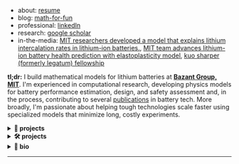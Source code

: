 * about: [resume](https://drive.google.com/file/d/13bupMmTaDIvAPtdmPKgC9OjsrbttAIeI/view?usp=drive_link) 
* blog: [math-for-fun](https://oscuro-phoenix.github.io/math-for-fun/) 
* professional: [linkedIn](https://linkedin.com/in/shakul-pathak) 
* research: [google scholar](https://scholar.google.com/citations?hl=en&user=6gel9QYAAAAJ&view_op=list_works&sortby=pubdate)
* in-the-media: [MIT researchers developed a model that explains lithium intercalation rates in lithium-ion batteries.](https://news.mit.edu/2025/simple-formula-could-guide-design-faster-charging-longer-lasting-batteries-1002), [MIT team advances lithium-ion battery health prediction with elastoplasticity model](https://quantumzeitgeist.com/mit-team-advances-lithium-ion-battery-health-prediction-with-elastoplasticity-model/), [kuo sharper (formerly legatum) fellowship](https://x.com/mitlegatum/status/1831786912035836171)

**tl;dr:**
I build mathematical models for lithium batteries at **[Bazant Group, MIT](https://bazantgroup.mit.edu/)**. I'm experienced in computational research, developing physics models for battery performance estimation, design, and safety assessment and, in the process, contributing to several [publications](https://scholar.google.com/citations?user=6gel9QYAAAAJ&hl=en) in battery tech. More broadly, I'm passionate about helping tough technologies scale faster using specialized models that minimize long, costly experiments.

<details>
<summary><b>🔋 projects </b></summary>

* **digital twins for batteries** <details><summary>learn more</summary><br>• Developed lean (5x parameter reduction) SPM and P2D battery models for rapid State of Health (SOH) tracking.<br>• Framework to support Battery Management Systems (BMS) development and predictive maintenance.</details>

* **model-guided discovery of charge-transfer kinetics** <details><summary>learn more</summary><br>• Led model-guided design of experiments (DOE) across 4 experimental teams for model parameterization of LCO, NMC, and LFP cathodes.<br>• Developed Electrochemical Impedance Spectroscopy (EIS) software for learning kinetic models from frequency-domain data.<br>• Work sponsored by Shell USA & Toyota Research Institute (TRI).</details>

* **rapid estimation of battery deformation** <details><summary>learn more</summary><br>• Co-developed Julia Finite Volume Method (FVM) software for millisecond-scale (100x speedup compared to vanilla simulators) battery swelling simulation.<br>• Validated against 20Ah NCM-Graphite pouch cell data for battery pack design optimization.</details>

* **quantifying microstructure-performance relationships** <details><summary>learn more</summary><br>• Built multiscale FVM models for phase-change LFP materials.<br>• Developed graph framework reducing simulation time from weeks to hours.<br>• Created impedance models for polycrystalline NCM cathodes for deconvoluting processes that contribute to low to moderate (< 2C) rate response.<br>• Work sponsored by MathWorks Fellowship.</details>

* **degradation and diagnostics** <details><summary>learn more</summary><br>• Developed interpretable model for dead lithium dynamics limiting Li-metal battery cycle life.<br>• Co-developed method combining model features into degradation metrics for SOH estimation (provisional patent filed).</details>

* **industry consulting** <details><summary>learn more</summary><br>• **SLB**: Quantified bottlenecks in Direct Lithium Extraction (DLE) systems for unlocking 70% recovery. Ran a physics-guided feasibility assessment of integrating electrolyzer in traditional industries, spotted promising entry points and quantified lifetime energy and $ savings per installation.<br>• **AstraZeneca**: Built ML models for bioreactor quality control in monoclonal antibody production, delivering hybrid algorithms to reduce waste while maintaining yield. Built an automated (arduino) injector assessment platform to automate standardized testing, this is being built toward animal cruelty-free, low cost and easy compliance testing systems.</details>

</details>

<details>
<summary><b>🛠️ projects </b></summary>

* [XAScribe](https://github.com/Oscuro-Phoenix/xascribe) - AI-powered XAS research assistant with Streamlit, Gemini 2.5 Flash, and FAISS | [Live Demo](https://xascribe-mqr9ykb3xgrabj4msihmvx.streamlit.app/) (Made during [LLMs for Materials and Chemistry Hack](https://llmhackathon.github.io/))
* [knotgen](https://github.com/Oscuro-Phoenix/knotgen) - Job matching platform built with Next.js, TypeScript, and React (Made \w [sundai club](https://www.sundai.club/) at MIT; Kuo Sharper Fellowship supported further market research across SMEs)
* [Shell AI Hack 2024](https://github.com/Oscuro-Phoenix/shellaihack2024) - Minimizing vehicle fleet carbon emissions (Hackathon submission by Team ASPAM, Public [Leaderboard](https://www.hackerearth.com/challenges/competitive/shellai-hackathon-2024/leaderboard/) #3)

</details>

<details>
<summary><b>📖 bio </b></summary> <br>
  
*Shakul, born in Bhubaneswar, India, is an MIT researcher who develops mathematical models to help lithium batteries scale faster. A consistent top performer in school, he secured awards such as the Kishor Vaigyanik Protsahan Yojana (KVPY) fellowship, top rankings in national examinations in physics, and engineering before joining IIT Kharagpur (IIT-KGP) in 2016.*

*Shakul gained significant exposure to physical modeling and computational tools during his time at IIT-KGP. His stellar performance in core classes and desire for deep understanding was called out by his professors who are among some of India's top chemical engineers. They inspired him to pursue a career in applied research.*

*This led Shakul on a diverse geographic path of winning coveted research fellowships to work with major research labs such as Simon Fraser University (SFU) in Canada and the Max Planck Institute for Dynamics and Self-Organization in Germany where he studied the physics of living cells to better engineer therapeutics and nanotechnology. For Shakul, these opportunities were golden. Interdisciplinary research presented itself as a gateway to pursue his interests in math, physics and CS from his schooldays, a time when, oddly enough, he could only make sense of pursuing a bachelor's in CS.*

*Deep support from his mentors and experiences shaped his desire to continue applied research after receiving his chemical engineering bachelor's and master's in technology from IIT-KGP in 2021. Shakul now lives in Cambridge and works at the Massachusetts Institute of Technology (MIT) where he builds physics models for batteries that power homes, data centers and transportation.*

*As of 2025, Shakul has contributed to several publications, written battery simulators, consulted on four industrial projects, mentored two master's theses students, won two fellowships, and has taught several students in the graduate-level Transport Phenomena course at MIT. Shakul is passionate about applying AI and physics to accelerate the growth of tough tech (such as batteries) and continues pursuing this in the energy and tech industry. Outside of research, he enjoys going on long walks, exploring math, following business trends, and discovering new food.*

</details>

---
